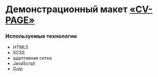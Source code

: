 # Демонстрационный макет [«CV-PAGE»](https://nlv-nki.github.io/motoshop/public/)

### Используемые технологии

- HTML5
- SCSS
- адаптивная сетка
- JavaScript
- Gulp
